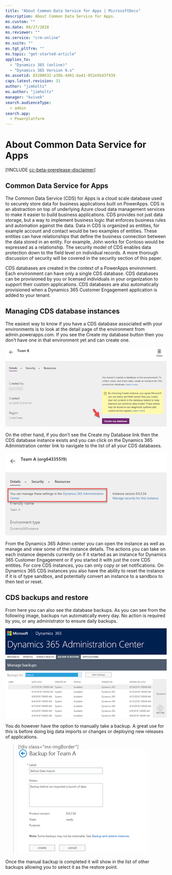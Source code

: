 ```yaml
---
title: "About Common Data Service for Apps | MicrosoftDocs"
description: About Common Data Service for Apps.
ms.custom: ""
ms.date: 09/27/2018
ms.reviewer: ""
ms.service: "crm-online"
ms.suite: ""
ms.tgt_pltfrm: ""
ms.topic: "get-started-article"
applies_to: 
  - "Dynamics 365 (online)"
  - "Dynamics 365 Version 9.x"
ms.assetid: 83200632-a36b-4401-ba41-952e5b43f939
caps.latest.revision: 31
author: "jimholtz"
ms.author: "jimholtz"
manager: "kvivek"
search.audienceType: 
  - admin
search.app: 
  - Powerplatform
---
```

# About Common Data Service for Apps 

[!INCLUDE [cc-beta-prerelease-disclaimer](../includes/cc-beta-prerelease-disclaimer.md)]

## Common Data Service for Apps

The Common Data Service (CDS) for Apps is a cloud scale database used to securely store data for business applications built on PowerApps. CDS is an abstraction on top of underlying Azure cloud data management services to make it easier to build business applications. CDS provides not just data storage, but a way to implement business logic that enforces business rules and automation against the data. Data in CDS is organized as entities, for example account and contact would be two examples of entities. These entities can have relationships that define the business connection between the data stored in an entity. For example, John works for Contoso would be expressed as a relationship. The security model of CDS enables data protection down to the field level on individual records. A more thorough discussion of security will be covered in the security section of this paper.

CDS databases are created in the context of a PowerApps environment. Each environment can have only a single CDS database. CDS databases can be provisioned by you or licensed individuals in your organization to support their custom applications. CDS databases are also automatically provisioned when a Dynamics 365 Customer Engagement application is added to your tenant.

## Managing CDS database instances

The easiest way to know if you have a CDS database associated with your environments is to look at the detail page of the environment from admin.powerapps.com. If you see the Create my database button then you don’t have one in that environment yet and can create one.

![Create my database](media/create-my-database.png "Create my database")

On the other hand, if you don’t see the Create my Database link then the CDS database instance exists and you can click on the Dynamics 365 Administration center link to navigate to the list of all your CDS databases.

![Manage settings in Dynamics 365 Administration center](media/manage-in-d365-admin-center.png "Manage settings in Dynamics 365 Administration center")

From the Dynamics 365 Admin center you can open the instance as well as manage and view some of the instance details. The actions you can take on each instance depends currently on if it started as an instance for Dynamics 365 Customer Engagement or if you started it with just the core CDS entities. For core CDS instances, you can only copy or set notifications. On Dynamics 365 CDS instances you also have the ability to reset the instance if it is of type sandbox, and potentially convert an instance to a sandbox to then test or reset.

## CDS backups and restore

From here you can also see the database backups. As you can see from the following image, backups run automatically every day. No action is required by you, or any administrator to ensure daily backups.

![Dynamics 365 Administration center](media/d365-admin-center.png "Dynamics 365 Administration center")

You do however have the option to manually take a backup. A great use for this is before doing big data imports or changes or deploying new releases of applications.

> [!div class="mx-imgBorder"] 
> ![](media/manual-backup.png "Manual backup")

Once the manual backup is completed it will show in the list of other backups allowing you to select it as the restore point.

